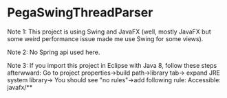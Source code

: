 # PegaSwingThreadParser

Note 1: This project is using Swing and JavaFX (well, mostly JavaFX but some weird performance issue made me use Swing for some views).

Note 2: No Spring api used here.

Note 3: If you import this project in Eclipse with Java 8, follow these steps afterwward:
Go to project properties->build path->library tab-> expand JRE system library-> You should see "no rules"->add following rule:
Accessible: javafx/**
